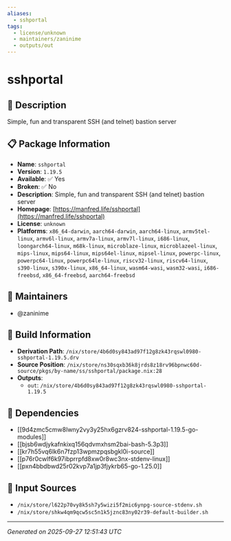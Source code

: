 ```yaml
---
aliases:
  - sshportal
tags:
  - license/unknown
  - maintainers/zaninime
  - outputs/out
---
```


# sshportal

## 📝 Description

Simple, fun and transparent SSH (and telnet) bastion server

## 📋 Package Information

- **Name**: `sshportal`
- **Version**: `1.19.5`
- **Available**: ✅ Yes
- **Broken**: ✅ No
- **Description**: Simple, fun and transparent SSH (and telnet) bastion server
- **Homepage**: [https://manfred.life/sshportal](https://manfred.life/sshportal)
- **License**: `unknown`
- **Platforms**: `x86_64-darwin`, `aarch64-darwin`, `aarch64-linux`, `armv5tel-linux`, `armv6l-linux`, `armv7a-linux`, `armv7l-linux`, `i686-linux`, `loongarch64-linux`, `m68k-linux`, `microblaze-linux`, `microblazeel-linux`, `mips-linux`, `mips64-linux`, `mips64el-linux`, `mipsel-linux`, `powerpc-linux`, `powerpc64-linux`, `powerpc64le-linux`, `riscv32-linux`, `riscv64-linux`, `s390-linux`, `s390x-linux`, `x86_64-linux`, `wasm64-wasi`, `wasm32-wasi`, `i686-freebsd`, `x86_64-freebsd`, `aarch64-freebsd`
## 👥 Maintainers

- @zaninime


## 🔧 Build Information

- **Derivation Path**: `/nix/store/4b6d0sy843ad97f12g8zk43rqswl0980-sshportal-1.19.5.drv`
- **Source Position**: `/nix/store/ns30sqxb36k8jrds8z18rv96bpnwc60d-source/pkgs/by-name/ss/sshportal/package.nix:28`
- **Outputs**:
  - `out`:  `/nix/store/4b6d0sy843ad97f12g8zk43rqswl0980-sshportal-1.19.5`

## 🔗 Dependencies

- [[9d4zmc5cmw8lwny2vy3y25hx6gzrv824-sshportal-1.19.5-go-modules]]
- [[bjsb6wdjykafnkixq156qdvmxhsm2bai-bash-5.3p3]]
- [[kr7h55vq6lk6n7fzp13wpmzpqsbgkl0i-source]]
- [[p76r0cwlf6k97ibprrpfd8xw0r8wc3nx-stdenv-linux]]
- [[pxn4bbdbwd25r02kvp7a1jp3fjykrb65-go-1.25.0]]

## 📁 Input Sources

- `/nix/store/l622p70vy8k5sh7y5wizi5f2mic6ynpg-source-stdenv.sh`
- `/nix/store/shkw4qm9qcw5sc5n1k5jznc83ny02r39-default-builder.sh`

---
*Generated on 2025-09-27 12:51:43 UTC*

